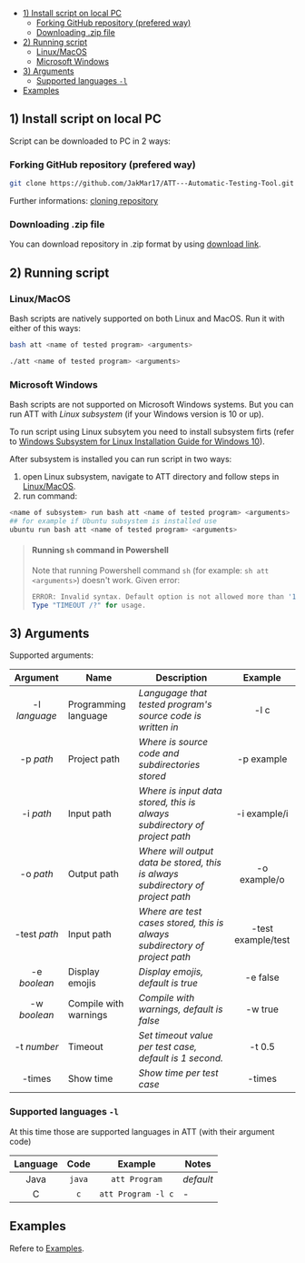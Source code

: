 - [1) Install script on local PC](#1-Install-script-on-local-PC)
  - [Forking GitHub repository (prefered way)](#Forking-GitHub-repository-prefered-way)
  - [Downloading .zip file](#Downloading-zip-file)
- [2) Running script](#2-Running-script)
  - [Linux/MacOS](#LinuxMacOS)
  - [Microsoft Windows](#Microsoft-Windows)
- [3) Arguments](#3-Arguments)
  - [Supported languages ```-l```](#Supported-languages--l)
- [Examples](#Examples)

## 1) Install script on local PC
Script can be downloaded to PC in 2 ways:
### Forking GitHub repository (prefered way)
```bash
git clone https://github.com/JakMar17/ATT---Automatic-Testing-Tool.git
```
Further informations: [cloning repository](https://help.github.com/en/articles/cloning-a-repository)

### Downloading .zip file
You can download repository in .zip format by using [download link](https://github.com/JakMar17/ATT---Automatic-Testing-Tool/archive/master.zip).

## 2) Running script
### Linux/MacOS
Bash scripts are natively supported on both Linux and MacOS. Run it with either of this ways:
```bash
bash att <name of tested program> <arguments>
```

```bash
./att <name of tested program> <arguments>
```

### Microsoft Windows
Bash scripts are not supported on Microsoft Windows systems. But you can run ATT with _Linux subsystem_ (if your Windows version is 10 or up).

To run script using Linux subsytem you need to install subsystem firts (refer to [Windows Subsystem for Linux Installation Guide for Windows 10](https://docs.microsoft.com/en-us/windows/wsl/install-win10)).

After subsystem is installed you can run script in two ways:
1. open Linux subsystem, navigate to ATT directory and follow steps in [Linux/MacOS](#LinuxMacOS).
2. run command:

```bash
<name of subsystem> run bash att <name of tested program> <arguments>
## for example if Ubuntu subsystem is installed use
ubuntu run bash att <name of tested program> <arguments>
```

> #### Running ```sh``` command in Powershell
> Note that running Powershell command ```sh``` (for example: ```sh att <arguments>```) doesn't work.
> Given error:
> ```powershell
> ERROR: Invalid syntax. Default option is not allowed more than '1' time(s).
>Type "TIMEOUT /?" for usage.
>```

## 3) Arguments
Supported arguments:

| Argument | Name | Description | Example |
|:--------:|------|-------------|:-------:|
| -l _language_| Programming language | _Langugage that tested program's source code is written in_ | -l c|
| -p _path_ | Project path | _Where is source code and subdirectories stored_ | -p example |
| -i _path_ | Input path | _Where is input data stored, this is always subdirectory of project path_ | -i example/i |
| -o _path_ | Output path | _Where will output data be stored, this is always subdirectory of project path_ | -o example/o |
| -test _path_ | Input path | _Where are test cases stored, this is always subdirectory of project path_ | -test example/test |
| -e _boolean_ | Display emojis | _Display emojis, default is true_ | -e false |
| -w _boolean_ | Compile with warnings | _Compile with warnings, default is false_ | -w true |
| -t _number_ | Timeout | _Set timeout value per test case, default is 1 second._ | -t 0.5 |
| -times | Show time | _Show time per test case_ | -times

### Supported languages ```-l```
At this time those are supported languages in ATT (with their argument code)

| Language | Code | Example | Notes |
|:--------:|:----:|:-------:|-------|
| Java | ```java``` | ```att Program``` | _default_ |
| C | ```c``` | ```att Program -l c``` | - |

## Examples
Refere to [Examples](https://github.com/JakMar17/ATT---Automatic-Testing-Tool/wiki/Examples).